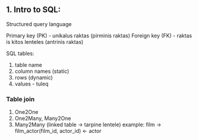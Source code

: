 ## 1. Intro to SQL:
Structured query language

Primary key (PK) - unikalus raktas (pirminis raktas)
Foreign key (FK) - raktas is kitos lenteles (antrinis raktas)

SQL tables:
1. table name
2. column names (static)
3. rows (dynamic)
4. values - tuleq

### Table join

1. One2One
2. One2Many, Many2One
3. Many2Many (linked table -> tarpine lentele)
    example: film -> film_actor(film_id, actor_id) <- actor